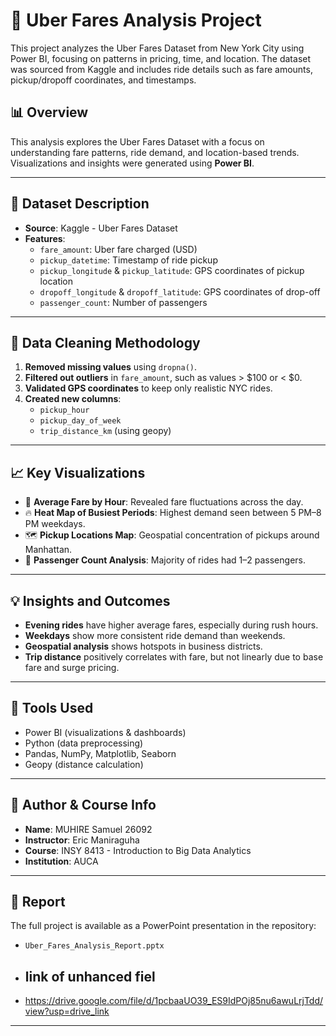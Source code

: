 # 🚕 Uber Fares Analysis Project

This project analyzes the Uber Fares Dataset from New York City using Power BI, focusing on patterns in pricing, time, and location. The dataset was sourced from Kaggle and includes ride details such as fare amounts, pickup/dropoff coordinates, and timestamps.

## 📊 Overview

This analysis explores the Uber Fares Dataset with a focus on understanding fare patterns, ride demand, and location-based trends. Visualizations and insights were generated using **Power BI**.

---

## 📁 Dataset Description

- **Source**: Kaggle - Uber Fares Dataset
- **Features**:
  - `fare_amount`: Uber fare charged (USD)
  - `pickup_datetime`: Timestamp of ride pickup
  - `pickup_longitude` & `pickup_latitude`: GPS coordinates of pickup location
  - `dropoff_longitude` & `dropoff_latitude`: GPS coordinates of drop-off
  - `passenger_count`: Number of passengers

---

## 🧹 Data Cleaning Methodology

1. **Removed missing values** using `dropna()`.
2. **Filtered out outliers** in `fare_amount`, such as values > $100 or < $0.
3. **Validated GPS coordinates** to keep only realistic NYC rides.
4. **Created new columns**:
   - `pickup_hour`
   - `pickup_day_of_week`
   - `trip_distance_km` (using geopy)

---

## 📈 Key Visualizations

- 📌 **Average Fare by Hour**: Revealed fare fluctuations across the day.
- 🔥 **Heat Map of Busiest Periods**: Highest demand seen between 5 PM–8 PM weekdays.
- 🗺️ **Pickup Locations Map**: Geospatial concentration of pickups around Manhattan.
- 👫 **Passenger Count Analysis**: Majority of rides had 1–2 passengers.

---

## 💡 Insights and Outcomes

- **Evening rides** have higher average fares, especially during rush hours.
- **Weekdays** show more consistent ride demand than weekends.
- **Geospatial analysis** shows hotspots in business districts.
- **Trip distance** positively correlates with fare, but not linearly due to base fare and surge pricing.

---

## 📌 Tools Used

- Power BI (visualizations & dashboards)
- Python (data preprocessing)
- Pandas, NumPy, Matplotlib, Seaborn
- Geopy (distance calculation)

---

## 🧠 Author & Course Info

- **Name**: MUHIRE Samuel 26092
- **Instructor**: Eric Maniraguha
- **Course**: INSY 8413 - Introduction to Big Data Analytics
- **Institution**: AUCA

---

## 📎 Report

The full project is available as a PowerPoint presentation in the repository:
- `Uber_Fares_Analysis_Report.pptx`

- ## link of unhanced fiel
- https://drive.google.com/file/d/1pcbaaUO39_ES9IdPOj85nu6awuLrjTdd/view?usp=drive_link

---

